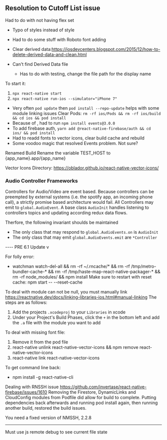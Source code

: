 ## Resolution to Cutoff List issue
Had to do with not having flex set
- Typo of styles instead of style

- Had to do some stuff with Roboto font adding

- Clear derived data:https://iosdevcenters.blogspot.com/2015/12/how-to-delete-derived-data-and-clean.html
- Can't find Derived Data file
  - Has to do with testing, change the file path for the display name

To start it:
1. `npx react-native start`
2. `npx react-native run-ios --simulator="iPhone 7"`


- Very often `pod update` then `pod install --repo-update` helps with some module linking issues
Clear Pods: `rm -rf ios/Pods && rm -rf ios/build && cd ios && pod install`
- Because of , had to run `npm install events@3.0.0`
- To add firebase auth, `yarn add @react-native-firebase/auth && cd ios/ && pod install`
- Had to readd fonts to vector icons, clear build cache and rebuild
- Some voodoo magic that resolved Events problem. Not sure?

Renamed Build
Rename the variable TEST_HOST to {app_name}.app/{app_name}

Vector Icons Directory: https://oblador.github.io/react-native-vector-icons/




### Audio Controller Frameworks
Controllers for Audio/Video are event based. Because controllers can be preempted by external systems (i.e. the spotify app, an incoming phone call), a strictly promise based architecture would fail. All Controllers may emit to `global.AudioEvent`. A base class `AudioInit` handles listening to controllers topics and updating according redux data flows.

Therfore, the following invariant shoulds be maintained
* The only class that may respond to `global.AudioEvents.on` is `AudioInit`
* The only class that may emit `global.AudioEvents.emit` are `*Controller`














---- PRE 6.1 Update v



For folly error:
- watchman watch-del-all && rm -rf ~/.rncache/* && rm -rf /tmp/metro-bundler-cache-* && rm -rf /tmp/haste-map-react-native-packager-* && rm -rf node_modules/ && npm install
Make sure to restart with reset cache:
npm start -- --reset-cache


To deal with module can not be null, you must manually link
https://reactnative.dev/docs/linking-libraries-ios.html#manual-linking
The steps are as follows:
1. Add the projects `.xcodeproj` to your `Libraries` in xcode
2. Under your Project's Build Phases, click the `+` in the bottom left and add the `.a` file with the module you want to add

To deal with missing font file:
1. Remove it from the pod file
2. react-native unlink react-native-vector-icons && npm remove react-native-vector-icons
3. react-native link react-native-vector-icons



To get command line back:
- npm install -g react-native-cli


Dealing with RNSSH issue
https://github.com/invertase/react-native-firebase/issues/1610
Removing the Firestore, DynamicLinks and CloudConfig modules from Podfile did allow
for build to complete. Putting dependencies back afterwards and running pod install again,
then running another build, restored the build issues.

You need a fixed version of NMSSH, 2.2.8


----------------

Must use js remote debug to see current file state

